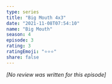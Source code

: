 ```yaml
---
type: series
title: "Big Mouth 4x3"
date: "2021-11-08T07:54:10"
name: "Big Mouth"
season: 4
episode: 3
rating: 3
ratingEmoji: "⭐️⭐️⭐️"
share: false
---
```


_[No review was written for this episode]_
